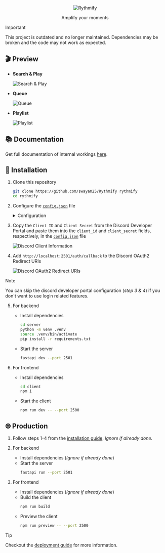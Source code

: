 <div align="center">

![Rythmify](./assets/rythmify.png)

Amplify your moments

</div>

> [!IMPORTANT]
> This project is outdated and no longer maintained. Dependencies may be broken and the code may not work as expected.

## 🎬 Preview

- **Search & Play**

    ![Search & Play](./assets/search.gif)

- **Queue**

    ![Queue](./assets/queue.gif)

- **Playlist**

    ![Playlist](./assets/playlist.gif)

## 📚️ Documentation

Get full documentation of internal workings [here](../../wiki).

## 🚀 Installation

1. Clone this repository
    ```sh
    git clone https://github.com/swayam25/Rythmify rythmify
    cd rythmify
    ```

2. Configure the [`config.json`](./config.json) file

    <details>

    <summary>Configuration</summary>

    - `discord`
        - `client_id`: Discord OAuth2 Client ID
        - `client_secret`: Discord OAuth2 Client Secret

    - `server`: Backend server url

    - `client`: Frontend client url

    </details>

3. Copy the `Client ID` and `Client Secret` from the Discord Developer Portal and paste them into the `client_id` and `client_secret` fields, respectively, in the [`config.json`](./config.json) file

    ![Discord Client Information](./assets/discord_client_info.png)

4. Add `http://localhost:2501/auth/callback` to the Discord OAuth2 Redirect URIs

    ![Discord OAuth2 Redirect URIs](./assets/discord_redirect.png)

> [!NOTE]
> You can skip the discord developer portal configuration (*step 3 & 4*) if you don't want to use login related features.

5. For backend
   - Install dependencies
        ```sh
        cd server
        python -m venv .venv
        source .venv/bin/activate
        pip install -r requirements.txt
        ```
   - Start the server
        ```sh
        fastapi dev --port 2501
        ```

6. For frontend
   - Install dependencies
        ```sh
        cd client
        npm i
        ```
   - Start the client
        ```sh
        npm run dev -- --port 2500
        ```

## 🌐 Production

1. Follow steps 1-4 from the [installation guide](#-installation). *Ignore if already done.*
2. For backend
   - Install dependencies (*Ignore if already done*)
   - Start the server
        ```sh
        fastapi run --port 2501
        ```

3. For frontend
    - Install dependencies (*Ignore if already done*)
    - Build the client
        ```sh
        npm run build
        ```
    - Preview the client
        ```sh
        npm run preview -- --port 2500
        ```

> [!TIP]
> Checkout the [deployment guide](https://svelte.dev/docs/kit/adapter-node) for more information.
